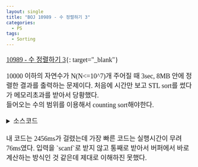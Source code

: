 ```yaml
---
layout: single
title: "BOJ 10989 - 수 정렬하기 3"
categories:
  - PS
tags:
  - Sorting
---
```

<div markdown="1" style="font-size:18px;font-family:'Consolas', 맑은 고딕;">

[10989 - 수 정렬하기 3](https://www.acmicpc.net/problem/10989){: target="_blank"}

10000 이하의 자연수가 N(N<=10^7)개 주어질 때 3sec, 8MB 안에 정렬한 결과를 출력하는 문제이다.
처음에 시간만 보고 STL sort를 썼다가 메모리초과를 받아서 당황했다.  
들어오는 수의 범위를 이용해서 counting sort해야한다.

<details>
<summary>소스코드</summary>

<div markdown="1" style="font-size:20px;font-family:'Consolas', 맑은 고딕;">

```cpp
#include<cstdio>
#include<vector>
using namespace std;

int main()
{
	int n;
	vector<int> a(10000, 0);
	scanf("%d", &n);
	for(int i=0;i<n;i++){
		int t;
		scanf("%d", &t);
		a[--t]++;
	}
	for(int i=0;i<10000;i++) for(int j=0;j<a[i];j++) printf("%d\n", i+1);
}
```

</div>
</details> 

<br>
내 코드는 2456ms가 걸렸는데 가장 빠른 코드는 실행시간이 무려 76ms였다. 입력을 `scanf`로 받지 않고 통째로 받아서 버퍼에서 바로 계산하는 방식인 것 같은데 제대로 이해하진 못했다.

</div>
